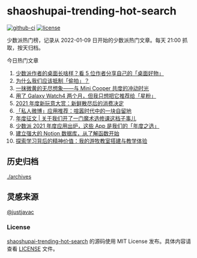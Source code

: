 
# shaoshupai-trending-hot-search

[![github-ci](https://github.com/hua1995116/shaoshupai-trending-hot-search/actions/workflows/ci.yml/badge.svg?branch=master&event=push)](https://github.com/hua1995116/shaoshupai-trending-hot-search/actions/workflows/ci.yml)
[![license](https://img.shields.io/github/license/hua1995116/shaoshupai-trending-hot-search)](https://github.com/hua1995116/shaoshupai-trending-hot-search/blob/master/LICENSE)

少数派热门榜，记录从 2022-01-09 日开始的少数派热门文章。每天 21:00 抓取，按天归档。


今日热门文章

<!-- BEGIN -->
<!-- 最后更新时间 Sat Jan 15 2022 09:05:09 GMT+0800 (China Standard Time) -->
1. [少数派作者的桌面长啥样？看 5 位作者分享自己的「桌面好物」](https://sspai.com/post/70809)
2. [为什么我们应该抵制「偷拍」？](https://sspai.com/post/70755)
3. [一抹微黄的无尽想象——与 Mini Cooper 共度的冲动时光](https://sspai.com/post/65185)
4. [用了 Galaxy Watch4 两个月，但我只想把它推荐给「星粉」](https://sspai.com/post/70741)
5. [2021 年度新玩意大赏：新鲜散尽后的消费决定](https://sspai.com/post/70695)
6. [「私人微博」应用推荐：喧嚣时代中的一块自留地](https://sspai.com/post/70739)
7. [年度征文 | 关于我们开了一门魔术选修课这档子事儿](https://sspai.com/post/70626)
8. [少数派 2021 年度应用出炉，这些 App 是我们的「年度之选」](https://sspai.com/post/70710)
9. [建立强大的 Notion 数据库，从了解函数开始](https://sspai.com/post/70713)
10. [探索学习背后的精神价值：我的游牧教室搭建与教学体验](https://sspai.com/post/70685)
<!-- END -->

## 历史归档 

[./archives](./archives)

## 灵感来源

[@justjavac](https://github.com/justjavac)

### License

[shaoshupai-trending-hot-search](https://github.com/hua1995116/shaoshupai-trending-hot-search)
的源码使用 MIT License 发布。具体内容请查看 [LICENSE](./LICENSE) 文件。

